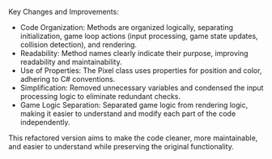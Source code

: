 Key Changes and Improvements:

* Code Organization: Methods are organized logically, separating initialization, game loop actions (input processing, game state updates, collision detection), and rendering.
* Readability: Method names clearly indicate their purpose, improving readability and maintainability.
* Use of Properties: The Pixel class uses properties for position and color, adhering to C# conventions.
* Simplification: Removed unnecessary variables and condensed the input processing logic to eliminate redundant checks.
* Game Logic Separation: Separated game logic from rendering logic, making it easier to understand and modify each part of the code independently.

This refactored version aims to make the code cleaner, more maintainable, and easier to understand while preserving the original functionality.